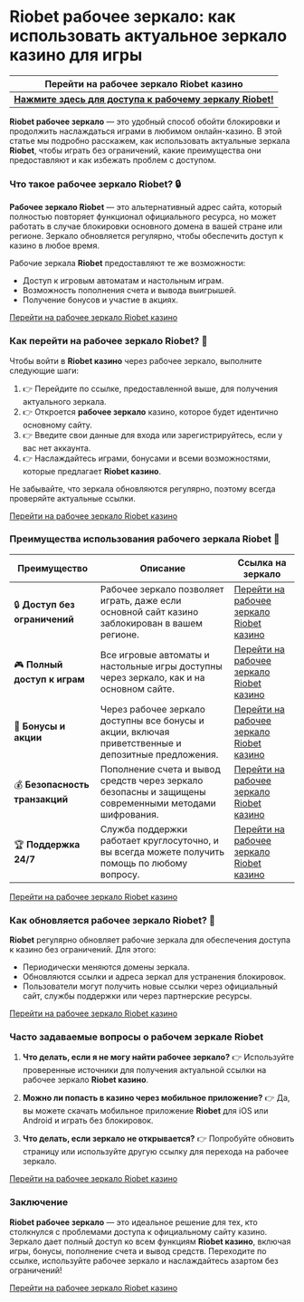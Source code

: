 # Riobet рабочее зеркало: как использовать актуальное зеркало казино для игры

| **Перейти на рабочее зеркало Riobet казино**                        |
|----------------------------------------------------------------------|
| [**Нажмите здесь для доступа к рабочему зеркалу Riobet!**](https://brandplay.link/dtx89f2L) |

**Riobet рабочее зеркало** — это удобный способ обойти блокировки и продолжить наслаждаться играми в любимом онлайн-казино. В этой статье мы подробно расскажем, как использовать актуальные зеркала **Riobet**, чтобы играть без ограничений, какие преимущества они предоставляют и как избежать проблем с доступом.

### Что такое рабочее зеркало Riobet? 🔒

**Рабочее зеркало Riobet** — это альтернативный адрес сайта, который полностью повторяет функционал официального ресурса, но может работать в случае блокировки основного домена в вашей стране или регионе. Зеркало обновляется регулярно, чтобы обеспечить доступ к казино в любое время.

Рабочие зеркала **Riobet** предоставляют те же возможности:
- Доступ к игровым автоматам и настольным играм.
- Возможность пополнения счета и вывода выигрышей.
- Получение бонусов и участие в акциях.

[Перейти на рабочее зеркало Riobet казино](https://brandplay.link/dtx89f2L)

### Как перейти на рабочее зеркало Riobet? 🔗

Чтобы войти в **Riobet казино** через рабочее зеркало, выполните следующие шаги:
1. 👉 Перейдите по ссылке, предоставленной выше, для получения актуального зеркала.
2. 👉 Откроется **рабочее зеркало** казино, которое будет идентично основному сайту.
3. 👉 Введите свои данные для входа или зарегистрируйтесь, если у вас нет аккаунта.
4. 👉 Наслаждайтесь играми, бонусами и всеми возможностями, которые предлагает **Riobet казино**.

Не забывайте, что зеркала обновляются регулярно, поэтому всегда проверяйте актуальные ссылки.

[Перейти на рабочее зеркало Riobet казино](https://brandplay.link/dtx89f2L)

### Преимущества использования рабочего зеркала Riobet 🎯

| **Преимущество**               | **Описание**                                                                                                    | **Ссылка на зеркало**                                     |
|---------------------------------|------------------------------------------------------------------------------------------------------------------|-----------------------------------------------------------|
| 🔒 **Доступ без ограничений**   | Рабочее зеркало позволяет играть, даже если основной сайт казино заблокирован в вашем регионе.                | [Перейти на рабочее зеркало Riobet казино](https://brandplay.link/dtx89f2L) |
| 🎮 **Полный доступ к играм**   | Все игровые автоматы и настольные игры доступны через зеркало, как и на основном сайте.                        | [Перейти на рабочее зеркало Riobet казино](https://brandplay.link/dtx89f2L) |
| 🎁 **Бонусы и акции**          | Через рабочее зеркало доступны все бонусы и акции, включая приветственные и депозитные предложения.           | [Перейти на рабочее зеркало Riobet казино](https://brandplay.link/dtx89f2L) |
| 💰 **Безопасность транзакций**  | Пополнение счета и вывод средств через зеркало безопасны и защищены современными методами шифрования.          | [Перейти на рабочее зеркало Riobet казино](https://brandplay.link/dtx89f2L) |
| 🏆 **Поддержка 24/7**           | Служба поддержки работает круглосуточно, и вы всегда можете получить помощь по любому вопросу.                  | [Перейти на рабочее зеркало Riobet казино](https://brandplay.link/dtx89f2L) |

[Перейти на рабочее зеркало Riobet казино](https://brandplay.link/dtx89f2L)

### Как обновляется рабочее зеркало Riobet? 🔄

**Riobet** регулярно обновляет рабочие зеркала для обеспечения доступа к казино без ограничений. Для этого:
- Периодически меняются домены зеркала.
- Обновляются ссылки и адреса зеркал для устранения блокировок.
- Пользователи могут получить новые ссылки через официальный сайт, службы поддержки или через партнерские ресурсы.

[Перейти на рабочее зеркало Riobet казино](https://brandplay.link/dtx89f2L)

### Часто задаваемые вопросы о рабочем зеркале Riobet

1. **Что делать, если я не могу найти рабочее зеркало?**
   👉 Используйте проверенные источники для получения актуальной ссылки на рабочее зеркало **Riobet казино**.

2. **Можно ли попасть в казино через мобильное приложение?**
   👉 Да, вы можете скачать мобильное приложение **Riobet** для iOS или Android и играть без блокировок.

3. **Что делать, если зеркало не открывается?**
   👉 Попробуйте обновить страницу или используйте другую ссылку для перехода на рабочее зеркало.

[Перейти на рабочее зеркало Riobet казино](https://brandplay.link/dtx89f2L)

### Заключение

**Riobet рабочее зеркало** — это идеальное решение для тех, кто столкнулся с проблемами доступа к официальному сайту казино. Зеркало дает полный доступ ко всем функциям **Riobet казино**, включая игры, бонусы, пополнение счета и вывод средств. Переходите по ссылке, используйте рабочее зеркало и наслаждайтесь азартом без ограничений!

[Перейти на рабочее зеркало Riobet казино](https://brandplay.link/dtx89f2L)
